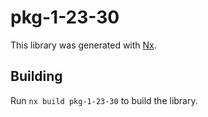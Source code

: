 # pkg-1-23-30

This library was generated with [Nx](https://nx.dev).

## Building

Run `nx build pkg-1-23-30` to build the library.
